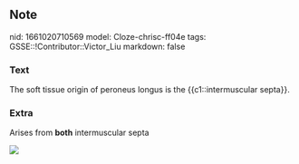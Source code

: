## Note
nid: 1661020710569
model: Cloze-chrisc-ff04e
tags: GSSE::!Contributor::Victor_Liu
markdown: false

### Text
The soft tissue origin of peroneus longus is the {{c1::intermuscular septa}}.

### Extra
Arises from <b>both</b> intermuscular septa
<div><img src=
"paste-97a0ccce921cdeec11dbf00b95460b9b6c687b48.jpg"></div>
